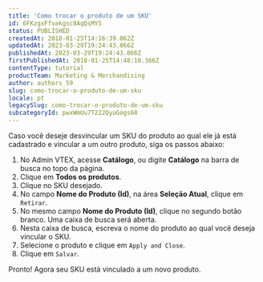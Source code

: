 ```yaml
---
title: 'Como trocar o produto de um SKU'
id: 6FKzgxFfvakgsc8AqQsMYS
status: PUBLISHED
createdAt: 2018-01-25T14:16:39.062Z
updatedAt: 2023-03-29T19:24:43.066Z
publishedAt: 2023-03-29T19:24:43.066Z
firstPublishedAt: 2018-01-25T14:48:18.366Z
contentType: tutorial
productTeam: Marketing & Merchandising
author: authors_59
slug: como-trocar-o-produto-de-um-sku
locale: pt
legacySlug: como-trocar-o-produto-de-um-sku
subcategoryId: pwxWmUu7T222QyuGogs68
---
```


Caso você deseje desvincular um SKU do produto ao qual ele já está cadastrado e vincular a um outro produto, siga os passos abaixo:

1. No Admin VTEX, acesse __Catálogo__, ou digite __Catálogo__ na barra de busca no topo da página.
2. Clique em __Todos os produtos__.
3. Clique no SKU desejado.
4. No campo __Nome do Produto (Id)__, na área __Seleção Atual__, clique em `Retirar`.
5. No mesmo campo __Nome do Produto (Id)__, clique no segundo botão branco. Uma caixa de busca será aberta.
6. Nesta caixa de busca, escreva o nome do produto ao qual você deseja vincular o SKU.
7. Selecione o produto e clique em `Apply and Close`.
8. Clique em `Salvar`.

Pronto! Agora seu SKU está vinculado a um novo produto.
